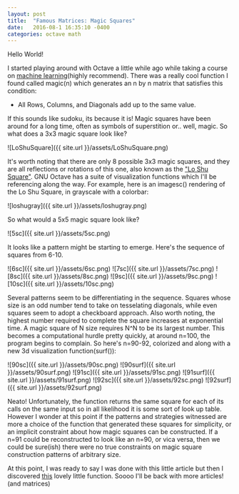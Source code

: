```yaml
---
layout: post
title:  "Famous Matrices: Magic Squares"
date:   2016-08-1 16:35:10 -0400
categories: octave math
---
```


Hello World!

I started playing around with Octave a little while ago while taking a course on [machine learning](https://www.coursera.org/learn/machine-learning/)(highly recommend). There was a really cool function I found called magic(n) which generates an n by n matrix that satisfies this condition:

- All Rows, Columns, and Diagonals add up to the same value.

If this sounds like sudoku, its because it is! Magic squares have been around for a long time, often as symbols of superstition or.. well, magic. So what does a 3x3 magic square look like?

![LoShuSquare]({{ site.url }}/assets/LoShuSquare.png)

It's worth noting that there are only 8 possible 3x3 magic squares, and they are all reflections or rotations of this one, also known as the ["Lo Shu Square"](https://en.wikipedia.org/wiki/Lo_Shu_Square). GNU Octave has a suite of visualization functions which I'll be referencing along the way. For example, here is an imagesc() rendering of the Lo Shu Square, in grayscale with a colorbar:

![loshugray]({{ site.url }}/assets/loshugray.png)

So what would a 5x5 magic square look like?

![5sc]({{ site.url }}/assets/5sc.png)

It looks like a pattern might be starting to emerge. Here's the sequence of squares from 6-10.

![6sc]({{ site.url }}/assets/6sc.png)
![7sc]({{ site.url }}/assets/7sc.png)
![8sc]({{ site.url }}/assets/8sc.png)
![9sc]({{ site.url }}/assets/9sc.png)
![10sc]({{ site.url }}/assets/10sc.png)

Several patterns seem to be differentiating in the sequence. Squares whose size is an odd number tend to take on tesselating diagonals, while even squares seem to adopt a checkboard approach. Also worth noting, the highest number required to complete the square increases at exponential time. A magic square of N size requires N^N to be its largest number. This becomes a computational hurdle pretty quickly, at around n=100, the program begins to complain. So here's n=90-92, colorized and along with a new 3d visualization function(surf()):


![90sc]({{ site.url }}/assets/90sc.png)
![90surf]({{ site.url }}/assets/90surf.png)
![91sc]({{ site.url }}/assets/91sc.png)
![91surf]({{ site.url }}/assets/91surf.png)
![92sc]({{ site.url }}/assets/92sc.png)
![92surf]({{ site.url }}/assets/92surf.png)

Neato! Unfortunately, the function returns the same square for each of its calls on the same input so in all likelihood it is some sort of look up table. However I wonder at this point if the patterns and strategies witnessed are more a choice of the function that generated these squares for simplicity, or an implicit constraint about how magic squares can be constructed. If a n=91 could be reconstructed to look like an n=90, or vica versa, then we could be sure(ish) there were no true constraints on magic square construction patterns of arbitrary size.

At this point, I was ready to say I was done with this little article but then I discovered [this](https://www.gnu.org/software/octave/doc/v4.0.1/Famous-Matrices.html) lovely little function. Soooo I'll be back with more articles! (and matrices)